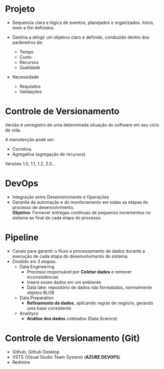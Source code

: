 # Projeto
  - Sequencia clara e lógica de eventos, planejados e organizados. Início, meio e fim definidos.
  - Destina a atingir um objetivo claro e definido, conduzido dentro dos parâmetros de:
    - Tempo
    - Custo
    - Recursos
    - Qualidade
 
 - Necessidade
   - Requisitos 
   - Validações

# Controle de Versionamento
Versão é umregistro de uma determinada situação do software em seu ciclo de vida.

A manutenção pode ser:
 - Corretiva.
 - Agregativa (agregação de recursos)

 Versões  1.0, 1.1, 1.2, 2.0...

# DevOps
- Integração entre Desenvolvimento e Operações
- Garantia da automação e do monitoramento em todas as etapas do processo de desenvolvimento.  
**Objetivo**: Fornecer entregas contínuas de pequenos incrementos no sistema ao final de cada etapa do processo.

# Pipeline
- Canais para garantir o fluxo e processamento de dados durante a execução de cada etapa do desenvolvimento do sistema. 
- Dividido em 3 etapas:
  - Data Engineering
    - Processo responsável por **Coletar dados** e remover inconsistências
    - Insere esses dados em um ambiente
    - Data lake: repositório de dados não formatados, normalmente objetos BLOB
  - Data Preparation
    - **Refinamento de dados**, aplicando regras de negócio, gerando uma base consistente
  - Analitycs
    - **Análise dos dados** coletados (Data Science)

# Controle de Versionamento (Git)
- Github, Github Desktop
- VSTS (Visual Studio Team System) (**AZURE DEVOPS**)
- Redmine